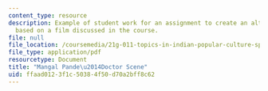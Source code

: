 ```yaml
---
content_type: resource
description: Example of student work for an assignment to create an alternative scenario
  based on a film discussed in the course.
file: null
file_location: /coursemedia/21g-011-topics-in-indian-popular-culture-spectacle-masala-and-genre-fall-2006/ffaad0123f1c50384f50d70a2bff8c62_MIT21G_011F06_mangal.pdf
file_type: application/pdf
resourcetype: Document
title: "Mangal Pande\u2014Doctor Scene"
uid: ffaad012-3f1c-5038-4f50-d70a2bff8c62
---
```

